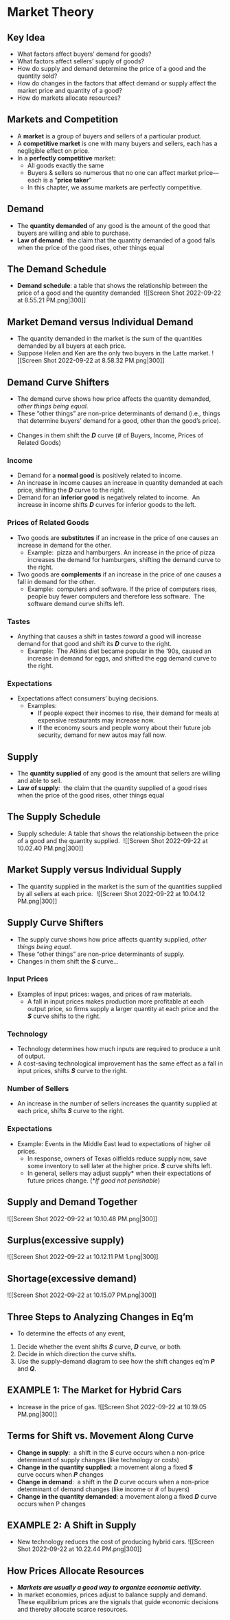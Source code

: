 # Market Theory
## Key Idea 
- What factors affect buyers’ demand for goods?
- What factors affect sellers’ supply of goods? 
- How do supply and demand determine the price of a good and the quantity sold?
- How do changes in the factors that affect demand or supply affect the market price and quantity of a good?  
- How do markets allocate resources?

## Markets and Competition
- A **market** is a group of buyers and sellers of a particular product. 
- A **competitive market** is one with many buyers and sellers, each has a negligible effect on price. 
- In a **perfectly competitive** market:
	- All goods exactly the same
	- Buyers & sellers so numerous that no one can affect market price—each is a “**price taker**”
	- In this chapter, we assume markets are perfectly competitive.  

## Demand
- The **quantity demanded** of any good is the amount of the good that buyers are willing and able to purchase. 
- **Law of demand**:  the claim that the quantity demanded of a good falls when the price of the good rises, other things equal  

## The Demand Schedule
- **Demand schedule**: a table that shows the relationship between the price of a good and the quantity demanded 
![[Screen Shot 2022-09-22 at 8.55.21 PM.png|300]]

## Market Demand versus Individual Demand
- The quantity demanded in the market is the sum of the quantities demanded by all buyers at each price. 
- Suppose Helen and Ken are the only two buyers in the Latte market. 
![[Screen Shot 2022-09-22 at 8.58.32 PM.png|300]]

## Demand Curve Shifters
- The demand curve shows how price affects the quantity demanded, _other things being equal_. 
- These “other things” are non-price determinants of demand (i.e._,_ things that determine buyers’ demand for a good, other than the good’s price).  
- Changes in them shift the **_D_** curve (# of Buyers, Income, Prices of Related Goods)

### Income
- Demand for a **normal good** is positively related to income.  
- An increase in income causes an increase in quantity demanded at each price, shifting the **_D_** curve to the right.  
- Demand for an **inferior good** is negatively related to income.  An increase in income shifts **_D_** curves for inferior goods to the left.

### Prices of Related Goods
- Two goods are **substitutes** if an increase in the price of one causes an increase in demand for the other. 
	- Example:  pizza and hamburgers. An increase in the price of pizza increases the demand for hamburgers, shifting the demand curve to the right.  
- Two goods are **complements** if an increase in the price of one causes a fall in demand for the other.  
	- Example:  computers and software. If the price of computers rises, people buy fewer computers and therefore less software.  The software demand curve shifts left. 

### Tastes
- Anything that causes a shift in tastes _toward_ a good will increase demand for that good and shift its **_D_** curve to the right.
	- Example:  The Atkins diet became popular in the ’90s, caused an increase in demand for eggs, and shifted the egg demand curve to the right.  

### Expectations
- Expectations affect consumers’ buying decisions.
	- Examples:  
		- If people expect their incomes to rise, their demand for meals at expensive restaurants may increase now.
		- If the economy sours and people worry about their future job security, demand for new autos may fall now.  

## Supply
- The **quantity supplied** of any good is the amount that sellers are willing and able to sell. 
- **Law of supply**:  the claim that the quantity supplied of a good rises when the price of the good rises, other things equal  

## The Supply Schedule
- Supply schedule: A table that shows the relationship between the price of a good and the quantity supplied. 
![[Screen Shot 2022-09-22 at 10.02.40 PM.png|300]]

## Market Supply versus Individual Supply
- The quantity supplied in the market is the sum of the quantities supplied by all sellers at each price. 
![[Screen Shot 2022-09-22 at 10.04.12 PM.png|300]]

## Supply Curve Shifters
- The supply curve shows how price affects quantity supplied, _other things being equal_. 
- These “other things” are non-price determinants of supply.  
- Changes in them shift the **_S_** curve… 

### Input Prices
- Examples of input prices: wages, and prices of raw materials.
	- A fall in input prices makes production more profitable at each output price,  so firms supply a larger quantity at each price and the **_S_** curve shifts to the right. 

### Technology
- Technology determines how much inputs are required to produce a unit of output.  
- A cost-saving technological improvement has the same effect as a fall in input prices, shifts **_S_** curve to the right.  

### Number of Sellers
- An increase in the number of sellers increases the quantity supplied at each price, shifts **_S_** curve to the right.  

### Expectations
- Example: Events in the Middle East lead to expectations of higher oil prices.  
	- In response, owners of Texas oilfields reduce supply now, save some inventory to sell later at the higher price. **_S_** curve shifts left.  
	- In general, sellers may adjust supply* when their expectations of future prices change. (*_If good not perishable_)

## Supply and Demand Together
![[Screen Shot 2022-09-22 at 10.10.48 PM.png|300]]

## Surplus(excessive supply)
![[Screen Shot 2022-09-22 at 10.12.11 PM 1.png|300]]

## Shortage(excessive demand)
![[Screen Shot 2022-09-22 at 10.15.07 PM.png|300]]

## Three Steps to Analyzing Changes in Eq’m
- To determine the effects of any event, 
1. Decide whether the event shifts **_S_** curve, **_D_** curve, or both. 
2. Decide in which direction the curve shifts. 
3. Use the supply-demand diagram to see how the shift changes eq’m **_P_** and **_Q_**. 

## EXAMPLE 1: The Market for Hybrid Cars  
- Increase in the price of gas.
![[Screen Shot 2022-09-22 at 10.19.05 PM.png|300]]

## Terms for Shift vs. Movement Along Curve
- **Change in supply**:  a shift in the **_S_** curve occurs when a non-price determinant of supply changes (like technology or costs)
- **Change in the quantity supplied**: a movement along a fixed **_S_** curve occurs when **_P_** changes  
- **Change in demand**:  a shift in the **_D_** curve occurs when a non-price determinant of demand changes (like income or # of buyers)
- **Change in the quantity demanded**: a movement along a fixed **_D_** curve occurs when P changes 

## EXAMPLE  2:  A Shift in Supply  
- New technology reduces the cost of producing hybrid cars.
![[Screen Shot 2022-09-22 at 10.22.44 PM.png|300]]

## How Prices Allocate Resources
- **_Markets are usually a good way to organize economic activity._** 
- In market economies, prices adjust to balance supply and demand.  These equilibrium prices are the signals that guide economic decisions and thereby allocate scarce resources.  